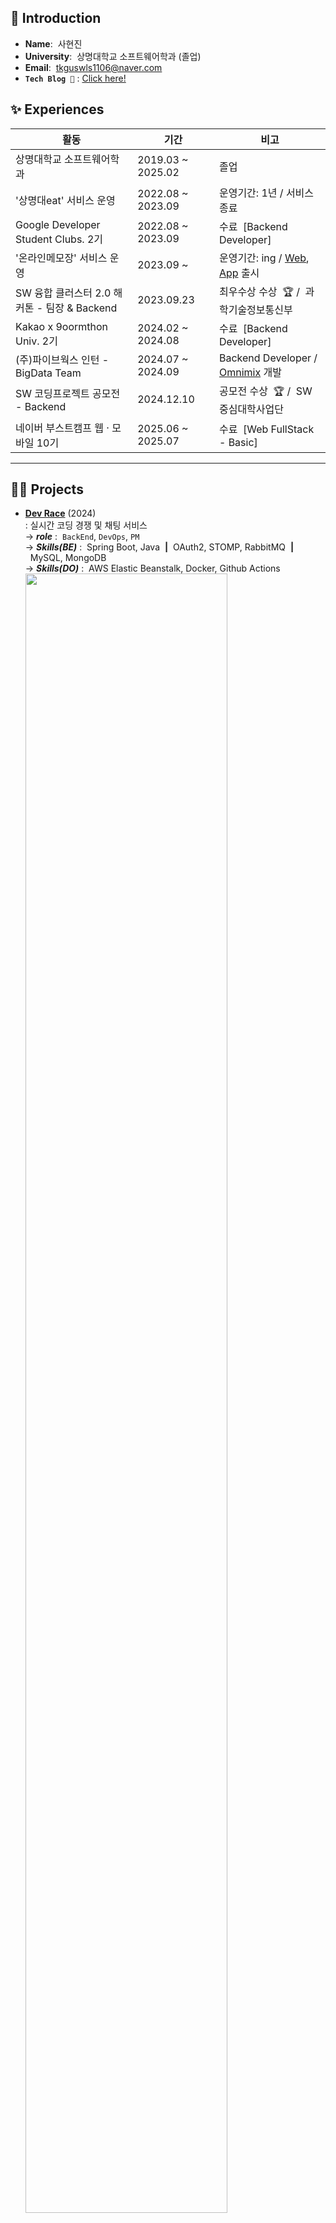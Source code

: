 ## 👋 Introduction
- **Name**:&nbsp;&nbsp;사현진
- **University**:&nbsp;&nbsp;상명대학교 소프트웨어학과 (졸업)
- **Email**:&nbsp;&nbsp;tkguswls1106@naver.com
- **`Tech Blog 🔧`** : [Click here!](https://velog.io/@tkguswls1106/series)

## ✨ Experiences
|활동|기간|비고|
|---|---|---|
|상명대학교 소프트웨어학과|2019.03 ~ 2025.02|졸업|
|'상명대eat' 서비스 운영|2022.08 ~ 2023.09|운영기간: 1년 / 서비스 종료|
|Google Developer Student Clubs. 2기|2022.08 ~ 2023.09|수료&nbsp;&nbsp;[Backend Developer]|
|'온라인메모장' 서비스 운영|2023.09 ~|운영기간: ing / <a href="https://www.onlinememo.kr">Web</a>, <a href="https://play.google.com/store/apps/details?id=com.shj.onlinememo">App</a> 출시|
|SW 융합 클러스터 2.0 해커톤 - 팀장 & Backend|2023.09.23|최우수상 수상&nbsp;&nbsp;🏆 /&nbsp;&nbsp;과학기술정보통신부|
|Kakao x 9oormthon Univ. 2기|2024.02 ~ 2024.08|수료&nbsp;&nbsp;[Backend Developer]|
|(주)파이브웍스 인턴 - BigData Team|2024.07 ~ 2024.09|Backend Developer / <a href="https://omnimix-ai.com/">Omnimix<a> 개발|
|SW 코딩프로젝트 공모전 - Backend|2024.12.10|공모전 수상&nbsp;&nbsp;🏆 /&nbsp;&nbsp;SW 중심대학사업단|
|네이버 부스트캠프 웹 · 모바일 10기|2025.06 ~ 2025.07|수료&nbsp;&nbsp;[Web FullStack - Basic]|

---
## 🧑‍💻 Projects

- **[Dev Race](https://github.com/Dev-Race/DevRace-backend)**&nbsp;(2024) <br>
: 실시간 코딩 경쟁 및 채팅 서비스 <br>
&#8594; ***role***&nbsp;:&nbsp;&nbsp;`BackEnd`, `DevOps`, `PM` <br>
&#8594; ***Skills(BE)***&nbsp;:&nbsp;&nbsp;Spring Boot, Java&nbsp;&nbsp;**|**&nbsp;&nbsp;OAuth2, STOMP, RabbitMQ&nbsp;&nbsp;**|**&nbsp;&nbsp;MySQL, MongoDB <br>
&#8594; ***Skills(DO)***&nbsp;:&nbsp;&nbsp;AWS Elastic Beanstalk, Docker, Github Actions<img src="https://github.com/user-attachments/assets/5efa4106-c2ee-40c0-932e-afec9126fa1c" width="82%" />

- **[온라인 메모장](https://github.com/OnlineMemo/)**&nbsp;(2023 ~ 운영 중) <br>
: 공동 편집 가능한 경량화 메모장 (Web & App) <br>
⇒ ***2025.08)***&nbsp;:&nbsp;&nbsp;가입자 수 1200여명, 실사용자 수 월간 210명 <br>
&#8594; ***role***&nbsp;:&nbsp;&nbsp;`FullStack`, `DevOps` <br>
&#8594; ***Skills(BE)***&nbsp;:&nbsp;&nbsp;Spring Boot, Java&nbsp;&nbsp;**|**&nbsp;&nbsp;Spring Security, JWT&nbsp;&nbsp;**|**&nbsp;&nbsp;MySQL, Redis <br>
&#8594; ***Skills(FE)***&nbsp;:&nbsp;&nbsp;React, React Native, JS<img src="https://github.com/user-attachments/assets/c60b3264-7452-4926-bb4c-720ab2429ffb" width="82%" />

<details>
  <summary>&nbsp;<strong>Other Projects</strong>&nbsp;:&nbsp;Open!</summary>

- **[스마트 카트](https://github.com/KMS-SmartCart/SmartCart-backend)**&nbsp;(2024)&nbsp;&nbsp;-&nbsp;&nbsp;SW 중심대학사업단&nbsp;&nbsp;🏆 <br>
: 온/오프라인 마트 최저가 비교 서비스 <br>
&#8594; ***role***&nbsp;:&nbsp;&nbsp;`BackEnd` <br>
&#8594; ***Skills***&nbsp;:&nbsp;&nbsp;Spring Boot, Java, ChatGPT API, NaverShop API

- **[Sock Sense](https://github.com/2023-Hackathon-TeamSMUD)**&nbsp;(2023)&nbsp;&nbsp;-&nbsp;&nbsp;과학기술정보통신부&nbsp;&nbsp;🏆 <br>
: 시각장애인을 위한 양말 판별 및 맞춤형 코디 추천 서비스 <br>
&#8594; ***role***&nbsp;:&nbsp;&nbsp;`BackEnd` <br>
&#8594; ***Skills***&nbsp;:&nbsp;&nbsp;Spring Boot, Java, ChatGPT API&nbsp;&nbsp;**|**&nbsp;&nbsp;Django, Python, OpenCV
</details>

<!--
<br>
&#8594; 자세한 회고는 여기서! : <a href="https://sahyunjin.notion.site/ee2574f945b6446f817f081cbfb67e1e?v=f649d14ec1b24cb8be65b0999c269900&pvs=4">Click!</a>
-->

---
## 💻 Skills

#### [ Back-End&nbsp;&nbsp;&&nbsp;&nbsp;DevOps ]
<!-- <img src="https://img.shields.io/badge/Spring Boot-6DB33F?style=flat-square&logo=Spring Boot&logoColor=white" alt="[ Spring Boot ]"/></a> -->
<img src="https://smartcart-s3-bucket.s3.ap-northeast-2.amazonaws.com/badge_SpringBoot.svg" alt="[ Spring Boot ]"/></a>
<img src="https://img.shields.io/badge/Django-092E20?style=flat-square&logo=Django&logoColor=white"/></a><br>
<img src="https://img.shields.io/badge/MySQL-4479A1?style=flat-square&logo=MySQL&logoColor=white"/></a>
<img src="https://img.shields.io/badge/MongoDB-47A248?style=flat-square&logo=MongoDB&logoColor=white"/></a>
<img src="https://smartcart-s3-bucket.s3.ap-northeast-2.amazonaws.com/badge_Redis.svg" alt="[ Redis ]"/></a><br>
<img src="https://smartcart-s3-bucket.s3.ap-northeast-2.amazonaws.com/badge_AmazonAWS.svg" alt="[ Amazon AWS ]"/></a>
<!-- <img src="https://img.shields.io/badge/Amazon AWS-232F3E?style=flat-square&logo=Amazon Web Services&logoColor=white" alt="[ Amazon AWS ]"/></a> -->

#### [ Front-End ]
<img src="https://img.shields.io/badge/React-61DBFB?style=flat-square&logo=React&logoColor=white"/></a>
<img src="https://img.shields.io/badge/TypeScript-3178C6?style=flat-square&logo=TypeScript&logoColor=white"/></a><br>
<img src="https://img.shields.io/badge/HTML-E34F26?style=flat-square&logo=HTML5&logoColor=white"/></a>
<img src="https://img.shields.io/badge/CSS-1572B6?style=flat-square&logo=CSS3&logoColor=white"/></a>
<img src="https://img.shields.io/badge/JavaScript-F7DF1E?style=flat-square&logo=JavaScript&logoColor=white"/></a>

#### [ Language ]
<img src="https://img.shields.io/badge/Java-007396?style=flat-square&logo=coffeeScript&logoColor=white"/></a>
<img src="https://img.shields.io/badge/Python-3776AB?style=flat-square&logo=Python&logoColor=white"/></a>
<img src="https://img.shields.io/badge/C++-00599C?style=flat-square&logo=C%2B%2B&logoColor=white"/></a>
<img src="https://img.shields.io/badge/C-A8B9CC?style=flat-square&logo=C&logoColor=white"/></a>

<br>

**🛠&nbsp;&nbsp;interested in** <br>
&#8594;&nbsp;&nbsp;BackEnd:&nbsp;&nbsp;Java Spring <br>
&#8594;&nbsp;&nbsp;DevOps:&nbsp;&nbsp;&nbsp;AWS (Elastic Beanstalk, RDS, CloudWatch...)

---
## 📈 Stats

[![Solved.ac Profile](http://mazassumnida.wtf/api/v2/generate_badge?boj=tkguswls1106)](https://solved.ac/tkguswls1106/)
<!-- [![Solved.ac Profile](http://mazassumnida.wtf/api/generate_badge?boj=tkguswls1106)](https://solved.ac/tkguswls1106) -->

<div align=left>
    <!-- <img src="https://github-readme-stats.vercel.app/api?username=tkguswls1106&count_private=true&show_icons=true&theme=gotham&hide_rank=true&hide=stars&card_width=318" style="height : 165px;" /> -->
    <img src="https://github-readme-stats-theta-ten-43.vercel.app/api?username=tkguswls1106&count_private=true&show_icons=true&theme=gotham&hide_rank=true&hide=stars&include_all_commits=true&card_width=318" style="height : 165px;" />
    <!-- <img src="https://github-readme-stats.vercel.app/api/top-langs/?username=tkguswls1106&layout=compact&theme=gotham&hide=jupyter%20notebook&card_width=318" /> -->
    <img src="https://github-readme-stats-theta-ten-43.vercel.app/api/top-langs/?username=tkguswls1106&layout=compact&theme=gotham&hide=jupyter%20notebook,html,css&card_width=318" />
</div>

<br>

<!--
<img src="https://github.com/user-attachments/assets/172356aa-3b82-4f11-ace4-de776fb1ed99" style="width : 658px;" /><br>
<img src="https://smartcart-s3-bucket.s3.ap-northeast-2.amazonaws.com/tkguswls1106GithubGrass" style="width : 654px;" /><br><br>
-->
<img src="https://smartcart-s3-bucket.s3.ap-northeast-2.amazonaws.com/tkguswls1106GithubGrassAll" style="width : 654px;" /><br><br>
&#8594;&nbsp;&nbsp;***contributions in&nbsp;&nbsp;2022 ~ 2025***&nbsp;&nbsp;·&nbsp;&nbsp;<a href="https://velog.io/@tkguswls1106/Github-%EC%95%BD-3%EB%85%84-%ED%9A%8C%EA%B3%A0-%EB%82%98%EC%97%90%EA%B2%8C-1%EC%9D%BC1%EC%BB%A4%EB%B0%8B%EC%9D%80-%EB%AC%B4%EC%8A%A8-%EC%9D%98%EB%AF%B8%EC%98%80%EB%8A%94%EA%B0%80">회고</a>
